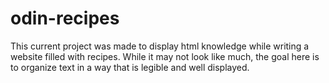 # odin-recipes

This current project was made to display html knowledge while writing a website filled with recipes. While it may not look like much, the goal here is to organize text in a way that is legible and well displayed.